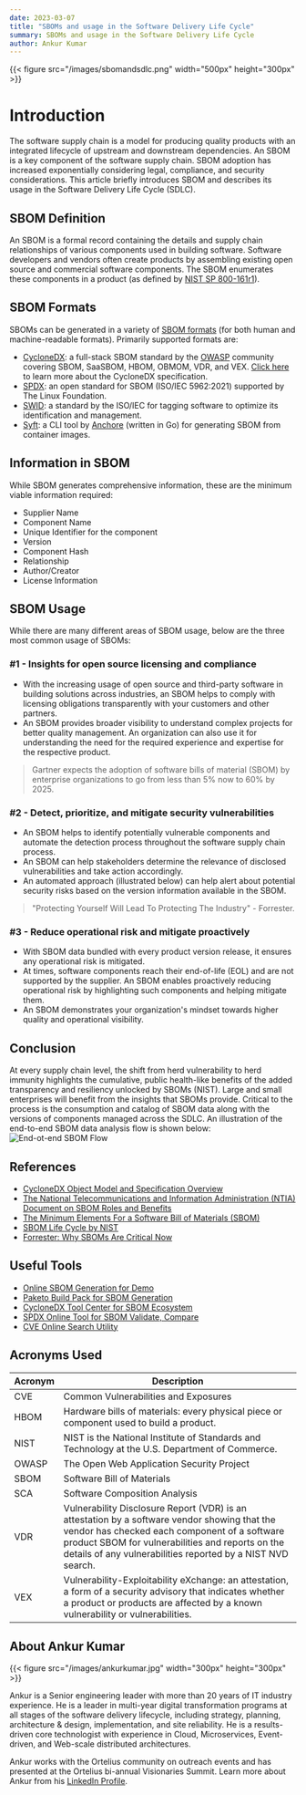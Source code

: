 ```yaml
---
date: 2023-03-07
title: "SBOMs and usage in the Software Delivery Life Cycle"
summary: SBOMs and usage in the Software Delivery Life Cycle
author: Ankur Kumar
---
```


{{< figure src="/images/sbomandsdlc.png" width="500px" height="300px" >}}


# Introduction

The software supply chain is a model for producing quality products with an integrated lifecycle of upstream and downstream dependencies. An SBOM is a key component of the software supply chain. SBOM adoption has increased exponentially considering legal, compliance, and security considerations. This article briefly introduces SBOM and describes its usage in the Software Delivery Life Cycle (SDLC).



## SBOM Definition

An SBOM is a formal record containing the details and supply chain relationships of various components used in building software. Software developers and vendors often create products by assembling existing open source and commercial software components. The SBOM enumerates these components in a product (as defined by [NIST SP 800-161r1](https://doi.org/10.6028/NIST.SP.800-161r1)).

## SBOM Formats

SBOMs can be generated in a variety of [SBOM formats](https://www.deployhub.com/understanding-software-bill-of-materials-sboms/) (for both human and machine-readable formats). Primarily supported formats are:

- [CycloneDX](https://cyclonedx.org/): a full-stack SBOM standard by the [OWASP](https://owasp.org/) community covering SBOM, SaaSBOM, HBOM, OBMOM, VDR, and VEX. [Click here](https://cyclonedx.org/specification/overview/) to learn more about the CycloneDX specification.
- [SPDX](https://spdx.dev/): an open standard for SBOM (ISO/IEC 5962:2021) supported by The Linux Foundation.
- [SWID](https://www.iso.org/standard/65666.html): a standard by the ISO/IEC for tagging software to optimize its identification and management.
- [Syft](https://github.com/anchore/syft): a CLI tool by [Anchore](https://anchore.com/) (written in Go) for generating SBOM from container images.

## Information in SBOM

While SBOM generates comprehensive information, these are the minimum viable information required:

- Supplier Name
- Component Name
- Unique Identifier for the component
- Version
- Component Hash
- Relationship
- Author/Creator
- License Information

## SBOM Usage

While there are many different areas of SBOM usage, below are the three most common usage of SBOMs:

### #1 - Insights for open source licensing and compliance

- With the increasing usage of open source and third-party software in building solutions across industries, an SBOM helps to comply with licensing obligations transparently with your customers and other partners.
- An SBOM provides broader visibility to understand complex projects for better quality management. An organization can also use it for understanding the need for the required experience and expertise for the respective product.

> Gartner expects the adoption of software bills of material (SBOM) by enterprise organizations to go from less than 5% now to 60% by 2025.

### #2 - Detect, prioritize, and mitigate security vulnerabilities

- An SBOM helps to identify potentially vulnerable components and automate the detection process throughout the software supply chain process.
- An SBOM can help stakeholders determine the relevance of disclosed vulnerabilities and take action accordingly.
- An automated approach (illustrated below) can help alert about potential security risks based on the version information available in the SBOM.

> "Protecting Yourself Will Lead To Protecting The Industry" - Forrester.
>
### #3 - Reduce operational risk and mitigate proactively

- With SBOM data bundled with every product version release, it ensures any operational risk is mitigated.
- At times, software components reach their end-of-life (EOL) and are not supported by the supplier. An SBOM enables proactively reducing operational risk by highlighting such components and helping mitigate them.
- An SBOM demonstrates your organization's mindset towards higher quality and operational visibility.


## Conclusion

At every supply chain level, the shift from herd vulnerability to herd immunity highlights the cumulative, public health-like benefits of the added transparency and resiliency unlocked by SBOMs (NIST). Large and small enterprises will benefit from the insights that SBOMs provide. Critical to the process is the consumption and catalog of SBOM data along with the versions of components managed across the SDLC. An illustration of the end-to-end SBOM data analysis flow is shown below:
![End-ot-end SBOM Flow](images/supply-chain-sbom-sdlc.png)

## References

- [CycloneDX Object Model and Specification Overview](https://cyclonedx.org/specification/overview/)
- [The National Telecommunications and Information Administration (NTIA) Document on SBOM Roles and Benefits](https://www.ntia.gov/files/ntia/publications/ntia_sbom_use_cases_roles_benefits-nov2019.pdf)
- [The Minimum Elements For a Software Bill of Materials (SBOM)](https://www.ntia.doc.gov/files/ntia/publications/sbom_minimum_elements_report.pdf)
- [SBOM Life Cycle by NIST](https://www.nist.gov/itl/executive-order-14028-improving-nations-cybersecurity/software-security-supply-chains-software-1)
- [Forrester: Why SBOMs Are Critical Now](https://www.forrester.com/blogs/log4j-open-source-maintenance-and-why-sboms-are-critical-now/)

## Useful Tools

- [Online SBOM Generation for Demo](https://democert.org/sbom/)
- [Paketo Build Pack for SBOM Generation](https://paketo.io/docs/howto/sbom/)
- [CycloneDX Tool Center for SBOM Ecosystem](https://cyclonedx.org/tool-center/)
- [SPDX Online Tool for SBOM Validate, Compare](https://tools.spdx.org/app/)
- [CVE Online Search Utility](https://cve.mitre.org/cve/search_cve_list.html)

## Acronyms Used

| Acronym | Description |
|---------|-------------|
| CVE     | Common Vulnerabilities and Exposures |
| HBOM    | Hardware bills of materials: every physical piece or component used to build a product. |
| NIST    | NIST is the National Institute of Standards and Technology at the U.S. Department of Commerce. |
| OWASP   | The Open Web Application Security Project |
| SBOM    | Software Bill of Materials |
| SCA     | Software Composition Analysis |
| VDR     | Vulnerability Disclosure Report (VDR) is an attestation by a software vendor showing that the vendor has checked each component of a software product SBOM for vulnerabilities and reports on the details of any vulnerabilities reported by a NIST NVD search. |
| VEX     | Vulnerability-Exploitability eXchange: an attestation, a form of a security advisory that indicates whether a product or products are affected by a known vulnerability or vulnerabilities. |

## About Ankur Kumar

{{< figure src="/images/ankurkumar.jpg" width="300px" height="300px" >}}

Ankur is a Senior engineering leader with more than 20 years of IT industry experience. He is a leader in multi-year digital transformation programs at all stages of the software delivery lifecycle, including strategy, planning, architecture & design, implementation, and site reliability. He is a results-driven core technologist with experience in Cloud, Microservices, Event-driven, and Web-scale distributed architectures.

Ankur works with the Ortelius community on outreach events and has presented at the Ortelius bi-annual Visionaries Summit. Learn more about Ankur from his [LinkedIn Profile](https://www.linkedin.com/in/ankurkumarz/).
